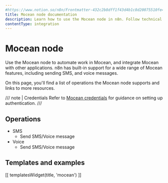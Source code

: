 ```yaml
---
#https://www.notion.so/n8n/Frontmatter-432c2b8dff1f43d4b1c8d20075510fe4
title: Mocean node documentation
description: Learn how to use the Mocean node in n8n. Follow technical documentation to integrate Mocean node into your workflows.
contentType: integration
---
```


# Mocean node

Use the Mocean node to automate work in Mocean, and integrate Mocean with other applications. n8n has built-in support for a wide range of Mocean features, including sending SMS, and voice messages. 

On this page, you'll find a list of operations the Mocean node supports and links to more resources.

/// note | Credentials
Refer to [Mocean credentials](/integrations/builtin/credentials/mocean/) for guidance on setting up authentication. 
///

## Operations

* SMS
    * Send SMS/Voice message
* Voice
    * Send SMS/Voice message

## Templates and examples

<!-- see https://www.notion.so/n8n/Pull-in-templates-for-the-integrations-pages-37c716837b804d30a33b47475f6e3780 -->
[[ templatesWidget(title, 'mocean') ]]
